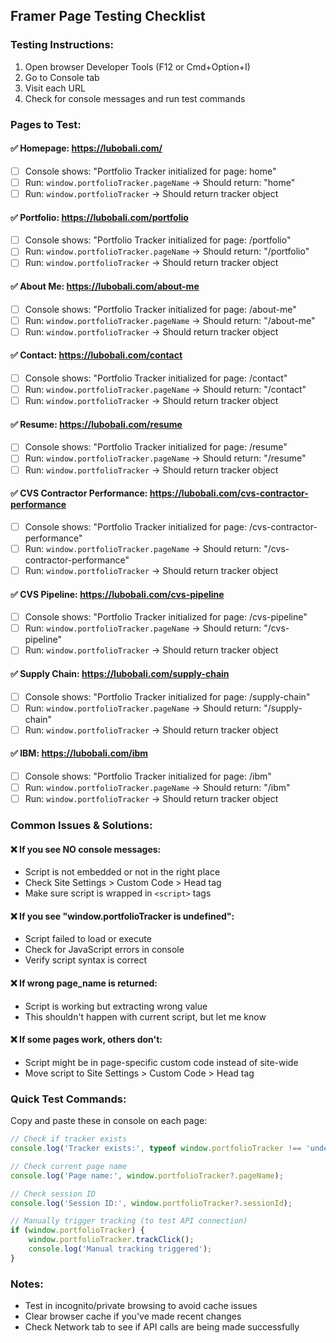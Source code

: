 ## Framer Page Testing Checklist

### Testing Instructions:
1. Open browser Developer Tools (F12 or Cmd+Option+I)
2. Go to Console tab
3. Visit each URL
4. Check for console messages and run test commands

### Pages to Test:

#### ✅ Homepage: https://lubobali.com/
- [ ] Console shows: "Portfolio Tracker initialized for page: home"
- [ ] Run: `window.portfolioTracker.pageName` → Should return: "home"
- [ ] Run: `window.portfolioTracker` → Should return tracker object

#### ✅ Portfolio: https://lubobali.com/portfolio
- [ ] Console shows: "Portfolio Tracker initialized for page: /portfolio"
- [ ] Run: `window.portfolioTracker.pageName` → Should return: "/portfolio"
- [ ] Run: `window.portfolioTracker` → Should return tracker object

#### ✅ About Me: https://lubobali.com/about-me
- [ ] Console shows: "Portfolio Tracker initialized for page: /about-me"
- [ ] Run: `window.portfolioTracker.pageName` → Should return: "/about-me"
- [ ] Run: `window.portfolioTracker` → Should return tracker object

#### ✅ Contact: https://lubobali.com/contact
- [ ] Console shows: "Portfolio Tracker initialized for page: /contact"
- [ ] Run: `window.portfolioTracker.pageName` → Should return: "/contact"
- [ ] Run: `window.portfolioTracker` → Should return tracker object

#### ✅ Resume: https://lubobali.com/resume
- [ ] Console shows: "Portfolio Tracker initialized for page: /resume"
- [ ] Run: `window.portfolioTracker.pageName` → Should return: "/resume"
- [ ] Run: `window.portfolioTracker` → Should return tracker object

#### ✅ CVS Contractor Performance: https://lubobali.com/cvs-contractor-performance
- [ ] Console shows: "Portfolio Tracker initialized for page: /cvs-contractor-performance"
- [ ] Run: `window.portfolioTracker.pageName` → Should return: "/cvs-contractor-performance"
- [ ] Run: `window.portfolioTracker` → Should return tracker object

#### ✅ CVS Pipeline: https://lubobali.com/cvs-pipeline
- [ ] Console shows: "Portfolio Tracker initialized for page: /cvs-pipeline"
- [ ] Run: `window.portfolioTracker.pageName` → Should return: "/cvs-pipeline"
- [ ] Run: `window.portfolioTracker` → Should return tracker object

#### ✅ Supply Chain: https://lubobali.com/supply-chain
- [ ] Console shows: "Portfolio Tracker initialized for page: /supply-chain"
- [ ] Run: `window.portfolioTracker.pageName` → Should return: "/supply-chain"
- [ ] Run: `window.portfolioTracker` → Should return tracker object

#### ✅ IBM: https://lubobali.com/ibm
- [ ] Console shows: "Portfolio Tracker initialized for page: /ibm"
- [ ] Run: `window.portfolioTracker.pageName` → Should return: "/ibm"
- [ ] Run: `window.portfolioTracker` → Should return tracker object

### Common Issues & Solutions:

#### ❌ If you see NO console messages:
- Script is not embedded or not in the right place
- Check Site Settings > Custom Code > Head tag
- Make sure script is wrapped in `<script>` tags

#### ❌ If you see "window.portfolioTracker is undefined":
- Script failed to load or execute
- Check for JavaScript errors in console
- Verify script syntax is correct

#### ❌ If wrong page_name is returned:
- Script is working but extracting wrong value
- This shouldn't happen with current script, but let me know

#### ❌ If some pages work, others don't:
- Script might be in page-specific custom code instead of site-wide
- Move script to Site Settings > Custom Code > Head tag

### Quick Test Commands:
Copy and paste these in console on each page:

```javascript
// Check if tracker exists
console.log('Tracker exists:', typeof window.portfolioTracker !== 'undefined');

// Check current page name
console.log('Page name:', window.portfolioTracker?.pageName);

// Check session ID
console.log('Session ID:', window.portfolioTracker?.sessionId);

// Manually trigger tracking (to test API connection)
if (window.portfolioTracker) {
    window.portfolioTracker.trackClick();
    console.log('Manual tracking triggered');
}
```

### Notes:
- Test in incognito/private browsing to avoid cache issues
- Clear browser cache if you've made recent changes
- Check Network tab to see if API calls are being made successfully
